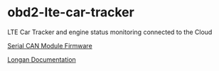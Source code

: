 # obd2-lte-car-tracker
LTE Car Tracker and engine status monitoring connected to the Cloud 


[Serial CAN Module Firmware](https://github.com/Longan-Labs/Serial_CAN_Bus)

[Longan Documentation](https://docs.longan-labs.cc/1030001/)